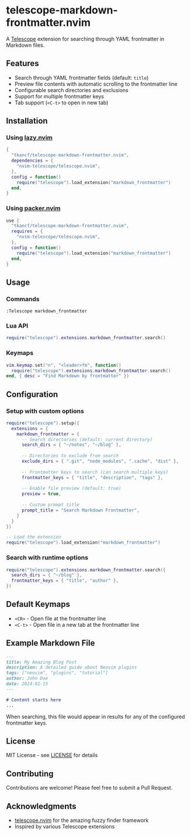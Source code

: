 # telescope-markdown-frontmatter.nvim

A [Telescope](https://github.com/nvim-telescope/telescope.nvim) extension for searching through YAML frontmatter in Markdown files.

## Features

- Search through YAML frontmatter fields (default: `title`)
- Preview file contents with automatic scrolling to the frontmatter line
- Configurable search directories and exclusions
- Support for multiple frontmatter keys
- Tab support (`<C-t>` to open in new tab)

## Installation

### Using [lazy.nvim](https://github.com/folke/lazy.nvim)

```lua
{
  "tkancf/telescope-markdown-frontmatter.nvim",
  dependencies = {
    "nvim-telescope/telescope.nvim",
  },
  config = function()
    require("telescope").load_extension("markdown_frontmatter")
  end,
}
```

### Using [packer.nvim](https://github.com/wbthomason/packer.nvim)

```lua
use {
  "tkancf/telescope-markdown-frontmatter.nvim",
  requires = {
    "nvim-telescope/telescope.nvim",
  },
  config = function()
    require("telescope").load_extension("markdown_frontmatter")
  end,
}
```

## Usage

### Commands

```vim
:Telescope markdown_frontmatter
```

### Lua API

```lua
require("telescope").extensions.markdown_frontmatter.search()
```

### Keymaps

```lua
vim.keymap.set("n", "<leader>fm", function()
  require("telescope").extensions.markdown_frontmatter.search()
end, { desc = "Find Markdown by frontmatter" })
```

## Configuration

### Setup with custom options

```lua
require("telescope").setup({
  extensions = {
    markdown_frontmatter = {
      -- Search directories (default: current directory)
      search_dirs = { "~/notes", "~/blog" },
      
      -- Directories to exclude from search
      exclude_dirs = { ".git", "node_modules", ".cache", "dist" },
      
      -- Frontmatter keys to search (can search multiple keys)
      frontmatter_keys = { "title", "description", "tags" },
      
      -- Enable file preview (default: true)
      preview = true,
      
      -- Custom prompt title
      prompt_title = "Search Markdown Frontmatter",
    }
  }
})

-- Load the extension
require("telescope").load_extension("markdown_frontmatter")
```

### Search with runtime options

```lua
require("telescope").extensions.markdown_frontmatter.search({
  search_dirs = { "~/blog" },
  frontmatter_keys = { "title", "author" },
})
```

## Default Keymaps

- `<CR>` - Open file at the frontmatter line
- `<C-t>` - Open file in a new tab at the frontmatter line

## Example Markdown File

```markdown
---
title: My Amazing Blog Post
description: A detailed guide about Neovim plugins
tags: ["neovim", "plugins", "tutorial"]
author: John Doe
date: 2024-01-15
---

# Content starts here
...
```

When searching, this file would appear in results for any of the configured frontmatter keys.

## License

MIT License - see [LICENSE](LICENSE) for details

## Contributing

Contributions are welcome! Please feel free to submit a Pull Request.

## Acknowledgments

- [telescope.nvim](https://github.com/nvim-telescope/telescope.nvim) for the amazing fuzzy finder framework
- Inspired by various Telescope extensions